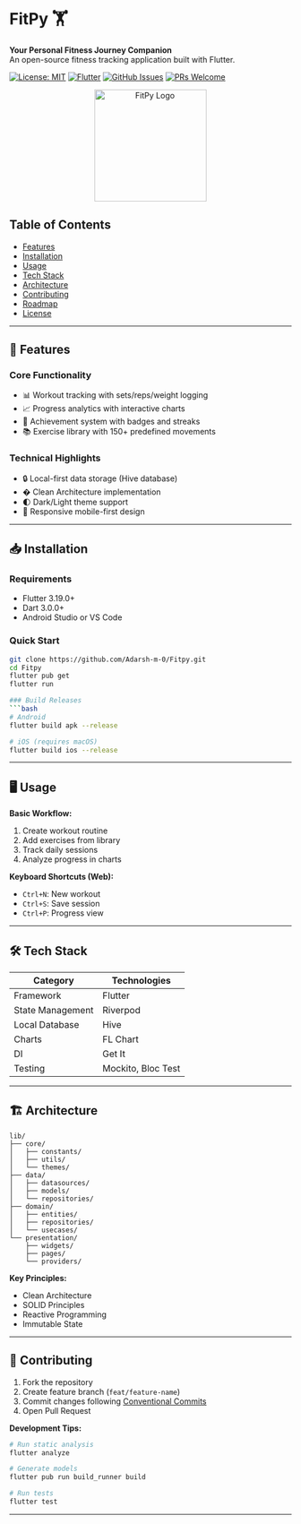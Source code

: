 # FitPy 🏋️

**Your Personal Fitness Journey Companion**  
An open-source fitness tracking application built with Flutter.

[![License: MIT](https://img.shields.io/badge/License-MIT-blue.svg)](LICENSE)
[![Flutter](https://img.shields.io/badge/Flutter-3.19+-blue.svg)](https://flutter.dev)
[![GitHub Issues](https://img.shields.io/github/issues/Adarsh-m-0/Fitpy)](https://github.com/Adarsh-m-0/Fitpy/issues)
[![PRs Welcome](https://img.shields.io/badge/PRs-welcome-brightgreen.svg)](CONTRIBUTING.md)

<p align="center">
  <img src="assets/app_icon.png" width="200" alt="FitPy Logo">
</p>

## Table of Contents
- [Features](#-features)
- [Installation](#-installation)
- [Usage](#-usage)
- [Tech Stack](#-tech-stack)
- [Architecture](#-architecture)
- [Contributing](#-contributing)
- [Roadmap](#-roadmap)
- [License](#-license)

---

## 🚀 Features

### Core Functionality
- 📊 Workout tracking with sets/reps/weight logging
- 📈 Progress analytics with interactive charts
- 🏅 Achievement system with badges and streaks
- 📚 Exercise library with 150+ predefined movements

### Technical Highlights
- 🔒 Local-first data storage (Hive database)
- � Clean Architecture implementation
- 🌓 Dark/Light theme support
- 📱 Responsive mobile-first design

---

## 📥 Installation

### Requirements
- Flutter 3.19.0+
- Dart 3.0.0+
- Android Studio or VS Code

### Quick Start
```bash
git clone https://github.com/Adarsh-m-0/Fitpy.git
cd Fitpy
flutter pub get
flutter run

### Build Releases
```bash
# Android
flutter build apk --release

# iOS (requires macOS)
flutter build ios --release
```

---

## 🖥️ Usage

**Basic Workflow:**
1. Create workout routine
2. Add exercises from library
3. Track daily sessions
4. Analyze progress in charts

**Keyboard Shortcuts (Web):**
- `Ctrl+N`: New workout
- `Ctrl+S`: Save session
- `Ctrl+P`: Progress view

---

## 🛠 Tech Stack

| Category          | Technologies                          |
|-------------------|---------------------------------------|
| Framework         | Flutter                              |
| State Management  | Riverpod                             |
| Local Database    | Hive                                |
| Charts            | FL Chart                            |
| DI                | Get It                              |
| Testing           | Mockito, Bloc Test                 |

---

## 🏗 Architecture

```
lib/
├── core/
│   ├── constants/
│   ├── utils/
│   └── themes/
├── data/
│   ├── datasources/
│   ├── models/
│   └── repositories/
├── domain/
│   ├── entities/
│   ├── repositories/
│   └── usecases/
└── presentation/
    ├── widgets/
    ├── pages/
    └── providers/
```

**Key Principles:**
- Clean Architecture
- SOLID Principles
- Reactive Programming
- Immutable State

---

## 🤝 Contributing

1. Fork the repository
2. Create feature branch (`feat/feature-name`)
3. Commit changes following [Conventional Commits](https://www.conventionalcommits.org/)
4. Open Pull Request

**Development Tips:**
```bash
# Run static analysis
flutter analyze

# Generate models
flutter pub run build_runner build

# Run tests
flutter test
```

---

